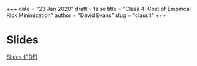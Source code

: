 +++
date = "23 Jan 2020"
draft = false
title = "Class 4: Cost of Empirical Rick Minimization"
author = "David Evans"
slug = "class4"
+++

# Slides

[Slides (PDF)](https://www.dropbox.com/s/j5u1grl8yiw7eqk/class4.pdf?dl=0)


